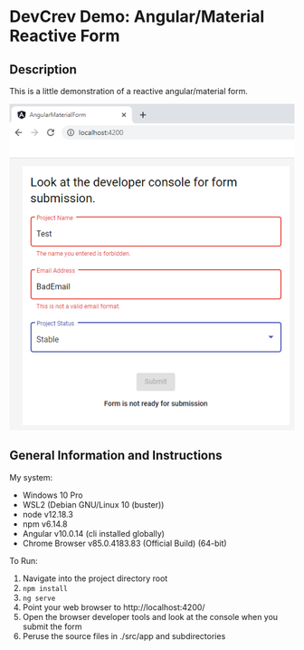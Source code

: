 # DevCrev Demo: Angular/Material Reactive Form

## Description

This is a little demonstration of a reactive angular/material form.

![Description](./Description.png?raw=true "Visual Description")

## General Information and Instructions

My system:
- Windows 10 Pro
- WSL2 (Debian GNU/Linux 10 (buster))
- node v12.18.3
- npm v6.14.8
- Angular v10.0.14 (cli installed globally)
- Chrome Browser v85.0.4183.83 (Official Build) (64-bit)

To Run:
1. Navigate into the project directory root
2. `npm install`
3. `ng serve`
4. Point your web browser to http://localhost:4200/
5. Open the browser developer tools and look at the console when you submit the form
6. Peruse the source files in ./src/app and subdirectories
